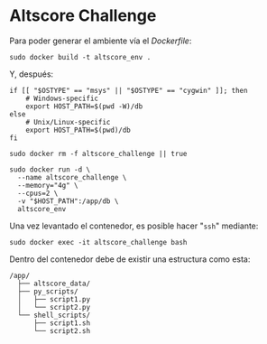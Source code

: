 # Altscore Challenge

Para poder generar el ambiente vía el _Dockerfile_:
```console
sudo docker build -t altscore_env .
```

Y, después:
```console
if [[ "$OSTYPE" == "msys" || "$OSTYPE" == "cygwin" ]]; then
    # Windows-specific
    export HOST_PATH=$(pwd -W)/db
else
    # Unix/Linux-specific
    export HOST_PATH=$(pwd)/db
fi

sudo docker rm -f altscore_challenge || true

sudo docker run -d \
  --name altscore_challenge \
  --memory="4g" \
  --cpus=2 \
  -v "$HOST_PATH":/app/db \
  altscore_env 
```

Una vez levantado el contenedor, es posible hacer "`ssh`" mediante:
```console
sudo docker exec -it altscore_challenge bash
```

Dentro del contenedor debe de existir una estructura como esta:
```
/app/
  ├── altscore_data/
  ├── py_scripts/
  │   ├── script1.py
  │   └── script2.py
  └── shell_scripts/
      ├── script1.sh
      └── script2.sh
```
